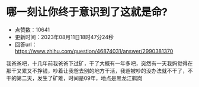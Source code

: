 # 哪一刻让你终于意识到了这就是命?
- 点赞数：10641
- 更新时间：2023年08月11日18时47分24秒
- 回答url：https://www.zhihu.com/question/46874031/answer/2990381370
<body>
 <p data-pid="ANifDcN7">我爸爸吧，十几年前我爸爸下过矿，干了大概有一年多吧，突然有一天我妈觉得在那干又累又不挣钱，吵着让我爸去别的地方干活，我爸被吵的没办法就不干了，不干的第二天，发生了矿难，时间是09年，地点是黑龙江鹤岗</p>
</body>